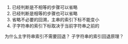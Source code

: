 1. 已经判断是不相等的步骤可以省略
2. 已经判断是相等的步骤也可以省略
3. 省略不必要的回溯，主串的索引下标不能变小
4. 子字符串的索引下标取决于当前字符串之前的

为什么主字符串索引不需要回退？
子字符串的索引回退原理？
